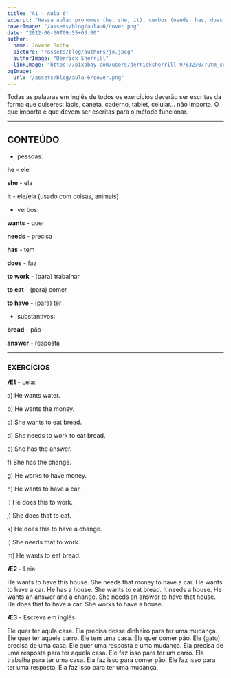 ```yaml
---
title: "A1 - Aula 6"
excerpt: "Nessa aula: pronomes (he, she, it), verbos (needs, has, does, wants, work, eat, have), substantivos (bread, answer)."
coverImage: "/assets/blog/aula-6/cover.png"
date: "2022-06-30T09:55+03:00"
author:
  name: Jovane Rocha
  picture: "/assets/blog/authors/jo.jpeg"
  authorImage: "Derrick Sherrill"
  linkImage: "https://pixabay.com/users/derricksherrill-9763230/?utm_source=link-attribution&utm_medium=referral&utm_campaign=image&utm_content=4300451"
ogImage:
  url: "/assets/blog/aula-6/cover.png"
---
```


Todas as palavras em inglês de todos os exercícios deverão ser escritas da forma que quiseres:
lápis, caneta, caderno, tablet, celular... não importa. O que importa é
que devem ser escritas para o método funcionar.

---

## CONTEÚDO

- pessoas:

**he** - ele

**she** - ela

**it** - ele/ela (usado com coisas, animais)

- verbos:

**wants** - quer

**needs** - precisa

**has** - tem

**does** - faz

**to work** - (para) trabalhar

**to eat** - (para) comer

**to have** - (para) ter

- substantivos:

**bread** - pão

**answer** - resposta

---

### EXERCÍCIOS

**Æ1** - Leia:

a) He wants water.

b) He wants the money.

c) She wants to eat bread.

d) She needs to work to eat bread.

e) She has the answer.

f) She has the change.

g) He works to have money.

h) He wants to have a car.

i) He does this to work.

j) She does that to eat.

k) He does this to have a change.

l) She needs that to work.

m) He wants to eat bread.

**Æ2** - Leia:

He wants to have this house. She needs that money to have a car. He wants to have a car. He has a house.
She wants to eat bread. It needs a house. He wants an answer and a change. She needs an answer to have that house.
He does that to have a car. She works to have a house.

**Æ3** - Escreva em inglês:

Ele quer ter aqula casa. Ela precisa desse dinheiro para ter uma mudança. Ele quer ter aquele carro. Ele tem uma casa. Ela quer comer pão. Ele (gato) precisa de uma casa. Ele quer uma resposta e uma mudança. Ela precisa de uma resposta para ter aquela casa. Ele faz isso para ter um carro. Ela trabalha para ter uma casa. Ela faz isso para comer pão. Ele faz isso para ter uma resposta. Ela faz isso para ter uma mudança.
